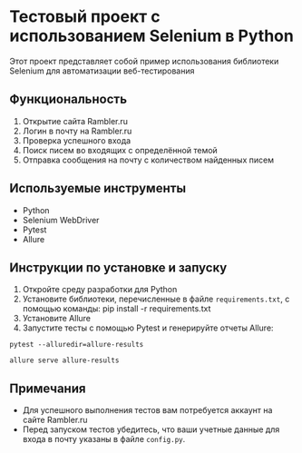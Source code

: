 # Тестовый проект с использованием Selenium в Python

Этот проект представляет собой пример использования библиотеки Selenium для автоматизации веб-тестирования

## Функциональность

1. Открытие сайта Rambler.ru
2. Логин в почту на Rambler.ru
3. Проверка успешного входа
4. Поиск писем во входящих с определённой темой
5. Отправка сообщения на почту с количеством найденных писем

## Используемые инструменты

- Python
- Selenium WebDriver
- Pytest
- Allure

## Инструкции по установке и запуску

1. Откройте среду разработки для Python
2. Установите библиотеки, перечисленные в файле `requirements.txt`, с помощью команды: pip install -r requirements.txt
3. Установите Allure
4. Запустите тесты с помощью Pytest и генерируйте отчеты Allure:

```shell
pytest --alluredir=allure-results
```

```shell
allure serve allure-results
```

## Примечания

- Для успешного выполнения тестов вам потребуется аккаунт на сайте Rambler.ru
- Перед запуском тестов убедитесь, что ваши учетные данные для входа в почту указаны в файле `config.py`.

